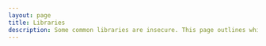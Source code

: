 ```yaml
---
layout: page
title: Libraries
description: Some common libraries are insecure. This page outlines which ones and why
---
```


